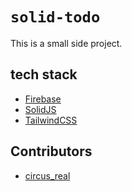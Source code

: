 # `solid-todo`

This is a small side project.

## tech stack

- [Firebase](https://firebase.google.com/)
- [SolidJS](https://solidjs.com/)
- [TailwindCSS](https://tailwindcss.com/)

## Contributors

- [circus_real](https://github.com/circus-real/)
